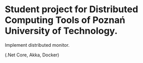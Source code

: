 # Student project for Distributed Computing Tools of Poznań University of Technology.


Implement distributed monitor.


(.Net Core, Akka, Docker)
